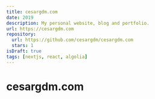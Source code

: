 ```yaml
---
title: cesargdm.com
date: 2019
description: My personal website, blog and portfolio.
url: https://cesargdm.com
repository:
  url: https://github.com/cesargdm/cesargdm.com
  stars: 1
isDraft: true
tags: [nextjs, react, algolia]
---
```


# cesargdm.com

